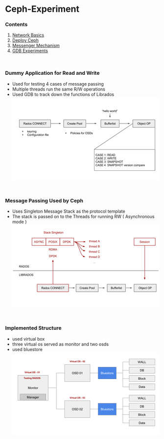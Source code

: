 # Ceph-Experiment

### Contents
1. [Network Basics](/network-basic)
2. [Deploy Ceph](/ceph-deploy)
3. [Messenger Mechanism](/messenger)
4. [GDB Experiments](/gdb-Experiment)

<br>


### Dummy Application for Read and Write
- Used for testing 4 cases of message passing  
- Multiple threads run the same R/W operations
- Used GDB to track down the functions of Librados
![image-1](img/1_i.png)


<br>

### Message Passing Used by Ceph
- Uses Singleton Message Stack as the protocol template
- The stack is passed on to the Threads for running RW ( Asynchronous mode )
![image-2](img/2_i.png)

<br>

### Implemented Structure
- used virtual box
- three virtual os served as monitor and two osds
- used bluestore
![ceph_structure](/ceph-deploy/ceph_test.png)
